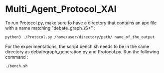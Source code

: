 # Multi_Agent_Protocol_XAI

To run Protocol.py, make sure to have a directory that contains an apx file with a name matching "debate_graph_\S+" :
```bash
python3 ./Protocol.py /home/user/directory/path/ name_of_the_output
```

For the experimentations, the script bench.sh needs to be in the same directory as debategraph_generation.py and Protocol.py.
Run the following command :
```bash
./bench.sh
```
